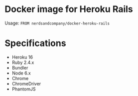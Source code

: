 # Docker image for Heroku Rails

Usage: `FROM nerdsandcompany/docker-heroku-rails`

# Specifications

* Heroku 16
* Ruby 2.4.x
* Bundler
* Node 6.x
* Chrome
* ChromeDriver
* PhantomJS

